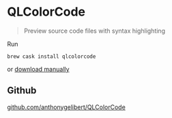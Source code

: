 # QLColorCode

> Preview source code files with syntax highlighting

Run 

```shell
brew cask install qlcolorcode
```

 or [download manually](https://github.com/anthonygelibert/QLColorCode/releases/latest)

## Github
[github.com/anthonygelibert/QLColorCode](https://github.com/anthonygelibert/QLColorCode)